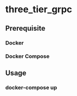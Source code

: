 # three_tier_grpc

## Prerequisite

### Docker

### Docker Compose

## Usage

### docker-compose up
